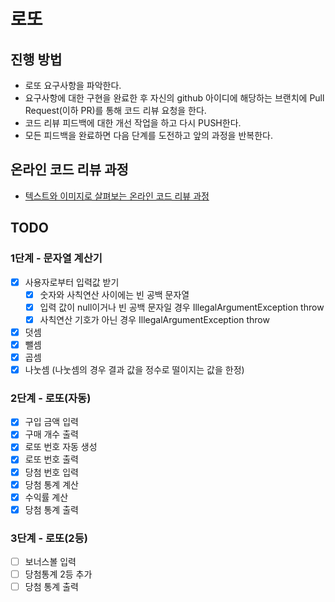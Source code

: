 # 로또
## 진행 방법
* 로또 요구사항을 파악한다.
* 요구사항에 대한 구현을 완료한 후 자신의 github 아이디에 해당하는 브랜치에 Pull Request(이하 PR)를 통해 코드 리뷰 요청을 한다.
* 코드 리뷰 피드백에 대한 개선 작업을 하고 다시 PUSH한다.
* 모든 피드백을 완료하면 다음 단계를 도전하고 앞의 과정을 반복한다.

## 온라인 코드 리뷰 과정
* [텍스트와 이미지로 살펴보는 온라인 코드 리뷰 과정](https://github.com/next-step/nextstep-docs/tree/master/codereview)


## TODO
### 1단계 - 문자열 계산기
- [X] 사용자로부터 입력값 받기 
  - [X] 숫자와 사칙연산 사이에는 빈 공백 문자열
  - [X] 입력 값이 null이거나 빈 공백 문자일 경우 IllegalArgumentException throw
  - [X] 사칙연산 기호가 아닌 경우 IllegalArgumentException throw
- [X] 덧셈
- [X] 뺄셈
- [X] 곱셈
- [X] 나눗셈 (나눗셈의 경우 결과 값을 정수로 떨이지는 값을 한정)

### 2단계 - 로또(자동)
- [X] 구입 금액 입력
- [X] 구매 개수 출력
- [X] 로또 번호 자동 생성
- [X] 로또 번호 출력
- [X] 당첨 번호 입력
- [X] 당첨 통계 계산
- [X] 수익률 계산
- [X] 당첨 통계 출력

### 3단계 - 로또(2등)
- [ ] 보너스볼 입력
- [ ] 당첨통계 2등 추가
- [ ] 당첨 통계 출력
